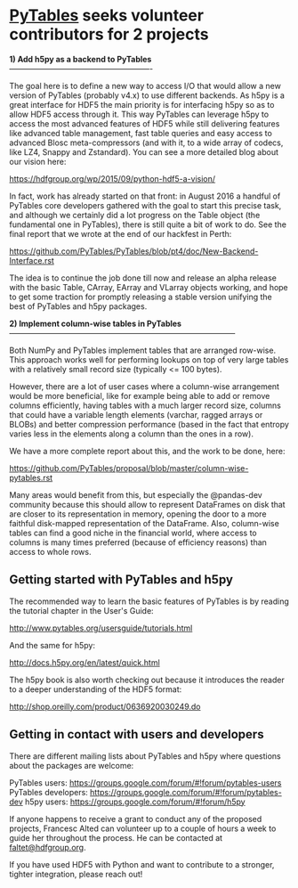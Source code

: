[PyTables](https://github.com/PyTables) seeks volunteer contributors for 2 projects
====================================================

**1) Add h5py as a backend to PyTables**  
——————————————————-

The goal here is to define a new way to access I/O that would allow a new version of PyTables (probably v4.x) to use different backends.  As h5py is a great interface for HDF5 the main priority is for interfacing h5py so as to allow HDF5 access through it.  This way PyTables can leverage h5py to access the most advanced features of HDF5 while still delivering features like advanced table management, fast table queries and easy access to advanced Blosc meta-compressors (and with it, to a wide array of codecs, like LZ4, Snappy and Zstandard).  You can see a more detailed blog about our vision here:

https://hdfgroup.org/wp/2015/09/python-hdf5-a-vision/

In fact, work has already started on that front: in August 2016 a handful of PyTables core developers gathered with the goal to start this precise task, and although we certainly did a lot progress on the Table object (the fundamental one in PyTables), there is still quite a bit of work to do.  See the final report that we wrote at the end of our hackfest in Perth:

https://github.com/PyTables/PyTables/blob/pt4/doc/New-Backend-Interface.rst

The idea is to continue the job done till now and release an alpha release with the basic Table, CArray, EArray and VLarray objects working, and hope to get some traction for promptly releasing a stable version unifying the best of PyTables and h5py packages.


**2) Implement column-wise tables in PyTables**  
—————————————————————————————

Both NumPy and PyTables implement tables that are arranged row-wise. This approach works well for performing lookups on top of very large tables with a relatively small record size (typically <= 100 bytes).

However, there are a lot of user cases where a column-wise arrangement would be more beneficial, like for example being able to add or remove columns efficiently, having tables with a much larger record size, columns that could have a variable length elements (varchar, ragged arrays or BLOBs) and better compression performance (based in the fact that entropy varies less in the elements along a column than the ones in a row).

We have a more complete report about this, and the work to be done, here:

https://github.com/PyTables/proposal/blob/master/column-wise-pytables.rst

Many areas would benefit from this, but especially the @pandas-dev community because this should allow to represent DataFrames on disk that are closer to its representation in memory, opening the door to a more faithful disk-mapped representation of the DataFrame. Also, column-wise tables can find a good niche in the financial world, where access to columns is many times preferred (because of efficiency reasons) than access to whole rows.


Getting started with PyTables and h5py
--------------------------------------

The recommended way to learn the basic features of PyTables is by reading the tutorial chapter in the User's Guide:

http://www.pytables.org/usersguide/tutorials.html

And the same for h5py:

http://docs.h5py.org/en/latest/quick.html

The h5py book is also worth checking out because it introduces the reader to a deeper understanding of the HDF5 format:

http://shop.oreilly.com/product/0636920030249.do


Getting in contact with users and developers
--------------------------------------------

There are different mailing lists about PyTables and h5py where questions about the packages are welcome:

PyTables users: https://groups.google.com/forum/#!forum/pytables-users
PyTables developers: https://groups.google.com/forum/#!forum/pytables-dev
h5py users: https://groups.google.com/forum/#!forum/h5py

If anyone happens to receive a grant to conduct any of the proposed projects, Francesc Alted can volunteer up to a couple of hours a week to guide her throughout the process.  He can be contacted at faltet@hdfgroup.org.

If you have used HDF5 with Python and want to contribute to a stronger, tighter integration, please reach out!
